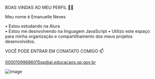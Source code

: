 BOAS VINDAS AO MEU PERFIL 💜💜

Meu nome é Emanuelle Neves                    

• Estou estudando na Alura                                                                          
• Estou me desnvolvendo na linguagem JavaScript
• Utilizo este espaço para minha organização e compartilhamento dos meus projetos desenvolvidos.

VOCÊ PODE ENTRAR EM CONATATO COMIGO  📫

  00001099686015sp@al.educacaos.sp.gov.br

   ![image](https://github.com/Ell3Nev3ss/Emanuelle-Neves/assets/171840780/caf58690-1e15-45ad-ac66-0a175d6f2e72)

